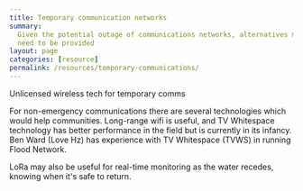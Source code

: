 ```yaml
---
title: Temporary communication networks
summary:
  Given the potential outage of communications networks, alternatives may
  need to be provided
layout: page
categories: [resource]
permalink: /resources/temporary-communications/
---
```


Unlicensed wireless tech for temporary comms

For non-emergency communications there are several technologies which
would help communities. Long-range wifi is useful, and TV Whitespace
technology has better performance in the field but is currently in its
infancy. Ben Ward (Love Hz) has experience with TV Whitespace (TVWS)
in  running Flood Network.

LoRa may also be useful for real-time monitoring
as the water recedes, knowing when it's safe to return.
